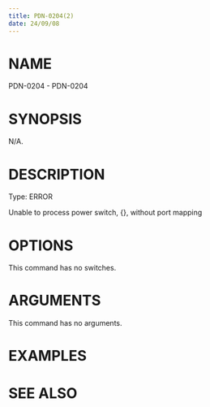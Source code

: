 ```yaml
---
title: PDN-0204(2)
date: 24/09/08
---
```


# NAME

PDN-0204 - PDN-0204

# SYNOPSIS

N/A.

# DESCRIPTION

Type: ERROR

Unable to process power switch, {}, without port mapping

# OPTIONS

This command has no switches.

# ARGUMENTS

This command has no arguments.

# EXAMPLES

# SEE ALSO
